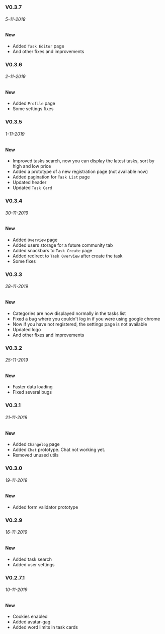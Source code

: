 ### V0.3.7

###### 5-11-2019

#### New

- Added `Task Editor` page
- And other fixes and improvements

### V0.3.6

###### 2-11-2019

#### New

- Added `Profile` page
- Some settings fixes

### V0.3.5

###### 1-11-2019

#### New

- Improved tasks search, now you can display the latest tasks, sort by high and low price
- Added a prototype of a new registration page (not available now)
- Added pagination for `Task List` page
- Updated header
- Updated `Task Card`

### V0.3.4

###### 30-11-2019

#### New

- Added `Overview` page
- Added users storage for a future community tab
- Added snackbars to `Task Create` page
- Added redirect to `Task Overview` after create the task
- Some fixes

### V0.3.3

###### 28-11-2019

#### New

- Categories are now displayed normally in the tasks list
- Fixed a bug where you couldn't log in if you were using google chrome
- Now if you have not registered, the settings page is not available
- Updated logo
- And other fixes and improvements

### V0.3.2

###### 25-11-2019

#### New

- Faster data loading
- Fixed several bugs

### V0.3.1

###### 21-11-2019

#### New

- Added `Changelog` page
- Added `Chat` prototype. Chat not working yet.
- Removed unused utils

### V0.3.0

###### 19-11-2019

#### New

- Added form validator prototype

### V0.2.9

###### 16-11-2019

#### New

- Added task search
- Added user settings

### V0.2.7.1

###### 10-11-2019

#### New

- Cookies enabled
- Added avatar-gag
- Added word limits in task cards
